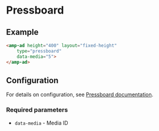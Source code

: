 <!---
Copyright 2015 The AMP HTML Authors. All Rights Reserved.

Licensed under the Apache License, Version 2.0 (the "License");
you may not use this file except in compliance with the License.
You may obtain a copy of the License at

      http://www.apache.org/licenses/LICENSE-2.0

Unless required by applicable law or agreed to in writing, software
distributed under the License is distributed on an "AS-IS" BASIS,
WITHOUT WARRANTIES OR CONDITIONS OF ANY KIND, either express or implied.
See the License for the specific language governing permissions and
limitations under the License.
-->

# Pressboard

## Example

```html
<amp-ad height="400" layout="fixed-height"
    type="pressboard"
    data-media="5">
</amp-ad>
```

## Configuration

For details on configuration, see [Pressboard documentation](http://www.pressboardmedia.com).

### Required parameters

- `data-media` - Media ID
